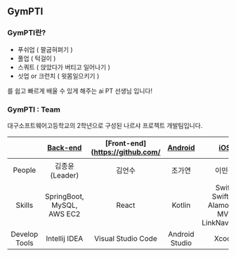 ## GymPTI

### GymPTI란?

- 푸쉬업 ( 팔굽혀펴기 )
- 풀업 ( 턱걸이 )
- 스쿼트 ( 앉았다가 버티고 일어나기 )
- 싯업 or 크런치 ( 윗몸일으키기 )

를 쉽고 빠르게 배울 수 있게 해주는 ai PT 선생님 입니다!

### GymPTI : Team
대구소프트웨어고등학교의 2학년으로 구성된 나르샤 프로젝트 개발팀입니다.

|               |           [Back-end](https://github.com/)            |             [Front-end](https://github.com/              |                 [Android](https://github.com/)                 | [iOS](https://github.com/) | [Design](https://www.figma.com/)  |
|:-------------:|:-----------------------------:|:--------------------------------------:|:-------------------------------------------:|:-------------------------------------------------:|:-------:|
|    People     |         김종윤 (Leader)          |             김언수              |                     조가연                     |                       이민규                        |   팀원 전부   |
|    Skills     | SpringBoot, MySQL, AWS EC2 | React | Kotlin |        Swift, SwiftUI, Alamofire, MVI, LinkNavigator       |         |
| Develop Tools |         Intellij IDEA         |           Visual Studio Code           |               Android Studio                |                      Xcode                       |  Figma  |

